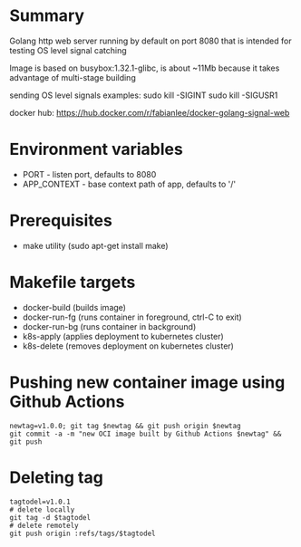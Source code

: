 # Summary
Golang http web server running by default on port 8080 that is intended for testing OS level signal catching

Image is based on busybox:1.32.1-glibc, is about ~11Mb because it takes advantage of multi-stage building

sending OS level signals examples:
  sudo kill -SIGINT <PID>
  sudo kill -SIGUSR1 <PID>

docker hub: https://hub.docker.com/r/fabianlee/docker-golang-signal-web

# Environment variables

* PORT - listen port, defaults to 8080
* APP_CONTEXT - base context path of app, defaults to '/'

# Prerequisites
* make utility (sudo apt-get install make)

# Makefile targets
* docker-build (builds image)
* docker-run-fg (runs container in foreground, ctrl-C to exit)
* docker-run-bg (runs container in background)
* k8s-apply (applies deployment to kubernetes cluster)
* k8s-delete (removes deployment on kubernetes cluster)


# Pushing new container image using Github Actions

```
newtag=v1.0.0; git tag $newtag && git push origin $newtag
git commit -a -m "new OCI image built by Github Actions $newtag" && git push
```

# Deleting tag

```
tagtodel=v1.0.1
# delete locally
git tag -d $tagtodel
# delete remotely
git push origin :refs/tags/$tagtodel
```


